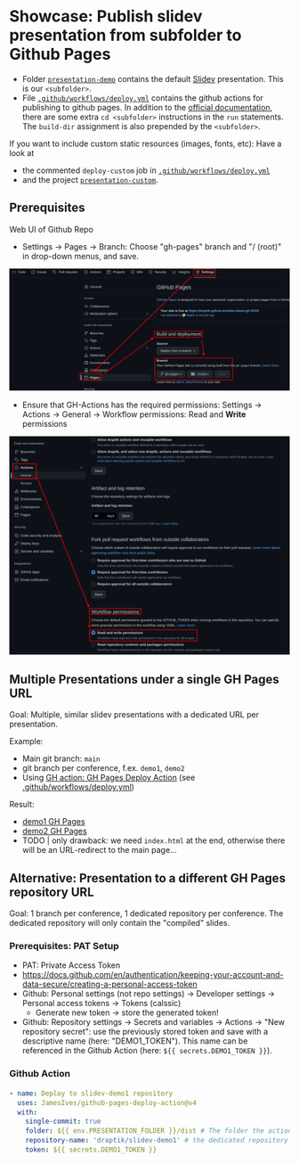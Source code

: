 # Showcase: Publish slidev presentation from subfolder to Github Pages

- Folder [`presentation-demo`](./presentation-demo/) contains the default [Slidev](https://sli.dev/) presentation. This is our `<subfolder>`.
- File [`.github/workflows/deploy.yml`](.github/workflows/deploy.yml) contains the github actions for publishing to github pages. In
  addition to the [official documentation](https://sli.dev/guide/hosting.html#github-pages), there
  are some extra `cd <subfolder>` instructions in the `run` statements. The `build-dir` assignment is also prepended by the `<subfolder>`.

If you want to include custom static resources (images, fonts, etc): Have a look at
- the commented `deploy-custom` job in [`.github/workflows/deploy.yml`](.github/workflows/deploy.yml)
- and the project [`presentation-custom`](./presentation-custom).

## Prerequisites

Web UI of Github Repo

- Settings -> Pages -> Branch: Choose "gh-pages" branch and "/ (root)" in drop-down menus, and save.

![screenshot1](./screenshot-github-settings1.png)

- Ensure that GH-Actions has the required permissions: Settings -> Actions -> General -> Workflow permissions: Read and **Write** permissions

![screenshot2](./screenshot-github-settings2.png)

## Multiple Presentations under a single GH Pages URL

Goal: Multiple, similar slidev presentations with a dedicated URL per presentation.

Example:

- Main git branch: `main`
- git branch per conference, f.ex. `demo1`, `demo2`
- Using [GH action: GH Pages Deploy Action](https://github.com/JamesIves/github-pages-deploy-action) (see [.github/workflows/deploy.yml](.github/workflows/deploy.yml))

Result:

- [demo1 GH Pages](https://draptik.github.io/slidev-demo-gh-2023/demo1/index.html)
- [demo2 GH Pages](https://draptik.github.io/slidev-demo-gh-2023/demo2/index.html)
- TODO | only drawback: we need `index.html` at the end, otherwise there will be an URL-redirect to the main page...

## Alternative: Presentation to a different GH Pages repository URL

Goal: 1 branch per conference, 1 dedicated repository per conference. The dedicated repository will only contain the "compiled" slides.

###  Prerequisites: PAT Setup

- PAT: Private Access Token
- https://docs.github.com/en/authentication/keeping-your-account-and-data-secure/creating-a-personal-access-token
- Github: Personal settings (not repo settings) -> Developer settings -> Personal access tokens -> Tokens (calssic)
  - Generate new token -> store the generated token!
- Github: Repository settings -> Secrets and variables -> Actions -> "New repository secret": use the previously stored token and save with a descriptive name (here: "DEMO1_TOKEN"). This name can be referenced in the Github Action (here: `${{ secrets.DEMO1_TOKEN }}`).

### Github Action

```yaml
- name: Deploy to slidev-demo1 repository
  uses: JamesIves/github-pages-deploy-action@v4
  with:
    single-commit: true
    folder: ${{ env.PRESENTATION_FOLDER }}/dist # The folder the action should deploy
    repository-name: 'draptik/slidev-demo1' # the dedicated repository
    token: ${{ secrets.DEMO1_TOKEN }}
```
